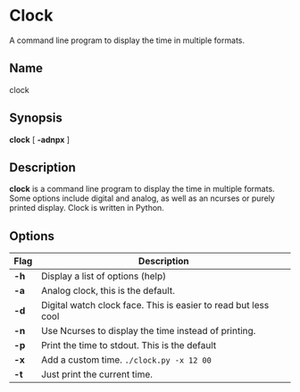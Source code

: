 # Clock

A command line program to display the time in multiple formats.

## Name

clock

## Synopsis

**clock** \[ **-adnpx** \]

## Description

**clock** is a command line program to display the time in multiple formats. Some options include digital and analog, as well as an ncurses or purely printed display. Clock is written in Python.

## Options

| Flag   | Description                                                    |
| ------ | -------------------------------------------------------------- |
| **-h** | Display a list of options (help)                               |
| **-a** | Analog clock, this is the default.                             |
| **-d** | Digital watch clock face. This is easier to read but less cool |
| **-n** | Use Ncurses to display the time instead of printing.           |
| **-p** | Print the time to stdout. This is the default                  |
| **-x** | Add a custom time. `./clock.py -x 12 00`                       |
| **-t** | Just print the current time.                                   |

